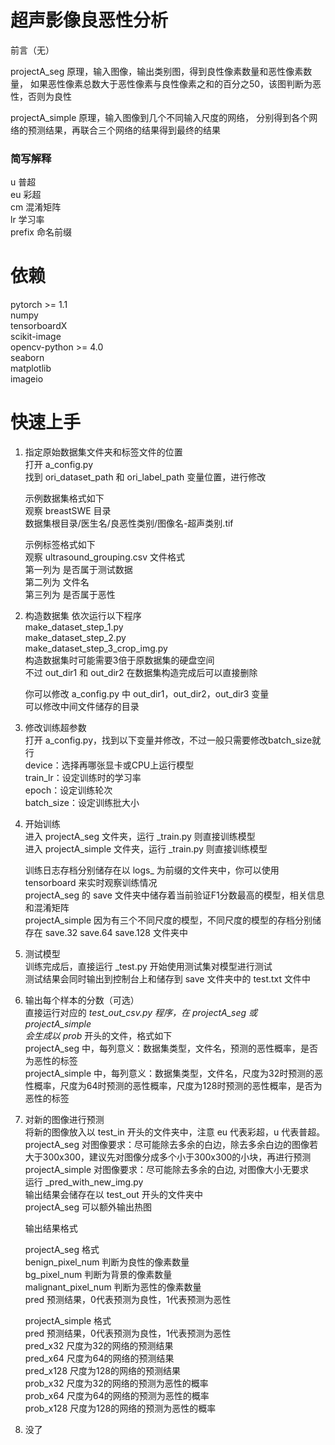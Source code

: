 # 超声影像良恶性分析
前言（无）  

projectA_seg 原理，输入图像，输出类别图，得到良性像素数量和恶性像素数量，
如果恶性像素总数大于恶性像素与良性像素之和的百分之50，该图判断为恶性，否则为良性  

projectA_simple 原理，输入图像到几个不同输入尺度的网络，
分别得到各个网络的预测结果，再联合三个网络的结果得到最终的结果  

### 简写解释
u 普超  
eu 彩超  
cm 混淆矩阵  
lr 学习率  
prefix 命名前缀  

# 依赖
pytorch >= 1.1  
numpy  
tensorboardX  
scikit-image  
opencv-python >= 4.0  
seaborn  
matplotlib  
imageio  

# 快速上手
1. 指定原始数据集文件夹和标签文件的位置  
    打开 a_config.py  
    找到 ori_dataset_path 和 ori_label_path 变量位置，进行修改  
    
    示例数据集格式如下  
    观察 breastSWE 目录  
    数据集根目录/医生名/良恶性类别/图像名-超声类别.tif  
    
    示例标签格式如下  
    观察 ultrasound_grouping.csv 文件格式  
    第一列为 是否属于测试数据  
    第二列为 文件名  
    第三列为 是否属于恶性  

2. 构造数据集
    依次运行以下程序  
    make_dataset_step_1.py  
    make_dataset_step_2.py  
    make_dataset_step_3_crop_img.py  
    构造数据集时可能需要3倍于原数据集的硬盘空间  
    不过 out_dir1 和 out_dir2 在数据集构造完成后可以直接删除  
    
    你可以修改 a_config.py 中 out_dir1，out_dir2，out_dir3 变量  
    可以修改中间文件储存的目录  

3. 修改训练超参数  
    打开 a_config.py，找到以下变量并修改，不过一般只需要修改batch_size就行  
    device：选择再哪张显卡或CPU上运行模型  
    train_lr：设定训练时的学习率  
    epoch：设定训练轮次  
    batch_size：设定训练批大小  

4. 开始训练  
    进入 projectA_seg 文件夹，运行 _train.py 则直接训练模型  
    进入 projectA_simple 文件夹，运行 _train.py 则直接训练模型  
    
    训练日志存档分别储存在以 logs_ 为前缀的文件夹中，你可以使用 tensorboard 来实时观察训练情况  
    projectA_seg 的 save 文件夹中储存着当前验证F1分数最高的模型，相关信息和混淆矩阵  
    projectA_simple 因为有三个不同尺度的模型，不同尺度的模型的存档分别储存在 save.32 save.64 save.128 文件夹中  

5. 测试模型  
    训练完成后，直接运行 _test.py 开始使用测试集对模型进行测试    
    测试结果会同时输出到控制台上和储存到 save 文件夹中的 test.txt 文件中  

6. 输出每个样本的分数（可选）  
    直接运行对应的 _test_out_csv.py 程序，在 projectA_seg 或 projectA_simple   
    会生成以 prob_ 开头的文件，格式如下  
    projectA_seg 中，每列意义：数据集类型，文件名，预测的恶性概率，是否为恶性的标签  
    projectA_simple 中，每列意义：数据集类型，文件名，尺度为32时预测的恶性概率，尺度为64时预测的恶性概率，尺度为128时预测的恶性概率，是否为恶性的标签  

7. 对新的图像进行预测  
    将新的图像放入以 test_in 开头的文件夹中，注意 eu 代表彩超，u 代表普超。  
    projectA_seg 对图像要求：尽可能除去多余的白边，除去多余白边的图像若大于300x300，建议先对图像分成多个小于300x300的小块，再进行预测    
    projectA_simple 对图像要求：尽可能除去多余的白边, 对图像大小无要求  
    运行 _pred_with_new_img.py  
    输出结果会储存在以 test_out 开头的文件夹中  
    projectA_seg 可以额外输出热图  
    
    输出结果格式  
    
    projectA_seg 格式  
    benign_pixel_num 判断为良性的像素数量  
    bg_pixel_num 判断为背景的像素数量  
    malignant_pixel_num 判断为恶性的像素数量  
    pred 预测结果，0代表预测为良性，1代表预测为恶性  
    
    projectA_simple 格式  
    pred 预测结果，0代表预测为良性，1代表预测为恶性  
    pred_x32 尺度为32的网络的预测结果  
    pred_x64 尺度为64的网络的预测结果  
    pred_x128 尺度为128的网络的预测结果  
    prob_x32 尺度为32的网络的预测为恶性的概率  
    prob_x64 尺度为64的网络的预测为恶性的概率  
    prob_x128 尺度为128的网络的预测为恶性的概率  

8. 没了
